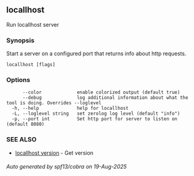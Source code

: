 ## locallhost

Run locallhost server

### Synopsis

Start a server on a configured port that returns info about http requests.

```
locallhost [flags]
```

### Options

```
      --color             enable colorized output (default true)
      --debug             log additional information about what the tool is doing. Overrides --loglevel
  -h, --help              help for locallhost
  -L, --loglevel string   set zerolog log level (default "info")
  -p, --port int          Set http port for server to listen on (default 8080)
```

### SEE ALSO

* [locallhost version](locallhost_version.md)	 - Get version

###### Auto generated by spf13/cobra on 19-Aug-2025
